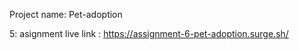 Project name: Pet-adoption




5: asignment live link : https://assignment-6-pet-adoption.surge.sh/
